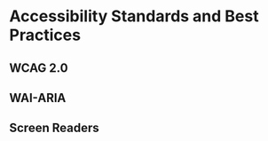 Accessibility Standards and Best Practices
==========================================

WCAG 2.0
--------

WAI-ARIA
--------

Screen Readers
--------------
